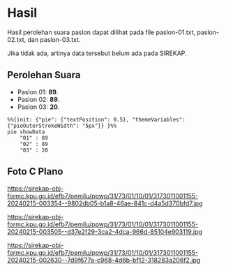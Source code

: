 # Hasil

Hasil perolehan suara paslon dapat dilihat pada file paslon-01.txt, paslon-02.txt, dan paslon-03.txt.

Jika tidak ada, artinya data tersebut belum ada pada SIREKAP.

## Perolehan Suara

 * Paslon 01: **89**.
 * Paslon 02: **89**.
 * Paslon 03: **20**.

```mermaid
%%{init: {"pie": {"textPosition": 0.5}, "themeVariables": {"pieOuterStrokeWidth": "5px"}} }%%
pie showData
    "01" : 89
    "02" : 89
    "03" : 20
```
## Foto C Plano

https://sirekap-obj-formc.kpu.go.id/efb7/pemilu/ppwp/31/73/01/10/01/3173011001155-20240215-003354--9802db05-b1a8-46ae-841c-d4a5d370bfd7.jpg

https://sirekap-obj-formc.kpu.go.id/efb7/pemilu/ppwp/31/73/01/10/01/3173011001155-20240215-003505--d37e2f29-3ca2-4dca-966d-85104e903119.jpg

https://sirekap-obj-formc.kpu.go.id/efb7/pemilu/ppwp/31/73/01/10/01/3173011001155-20240215-002630--7d9f677a-c968-4d6b-bf12-318283a206f2.jpg
